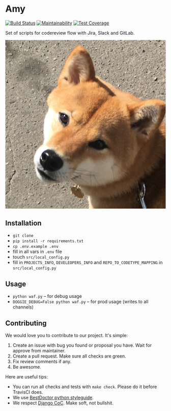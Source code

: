 # Amy

[![Build Status](https://travis-ci.org/best-doctor/Amy.svg?branch=master)](https://travis-ci.org/best-doctor/Amy)
[![Maintainability](https://api.codeclimate.com/v1/badges/e12619d2003e8919c256/maintainability)](https://codeclimate.com/github/best-doctor/Amy/maintainability)
[![Test Coverage](https://api.codeclimate.com/v1/badges/e12619d2003e8919c256/test_coverage)](https://codeclimate.com/github/best-doctor/Amy/test_coverage)

Set of scripts for codereview flow with Jira, Slack and GitLab.

![Amy](https://raw.githubusercontent.com/best-doctor/Amy/master/docs_imgs/amy.jpg)

## Installation

- `git clone`
- `pip install -r requirements.txt`
- `cp .env.example .env`
- fill in all vars in `.env` file
- touch `src/local_config.py`
- fill in `PROJECTS_INFO`, `DEVELEOPERS_INFO`
  and `REPO_TO_CODETYPE_MAPPING` in `src/local_config.py`

## Usage

- `python waf.py` – for debug usage
- `DOGGIE_DEBUG=False python waf.py` – for prod usage (writes to all channels)

## Contributing

We would love you to contribute to our project. It's simple:

1. Create an issue with bug you found or proposal you have.
   Wait for approve from maintainer.
1. Create a pull request. Make sure all checks are green.
1. Fix review comments if any.
1. Be awesome.

Here are useful tips:

- You can run all checks and tests with `make check`.
  Please do it before TravisCI does.
- We use [BestDoctor python styleguide](https://github.com/best-doctor/guides/blob/master/guides/en/python_styleguide.md).
- We respect [Django CoC](https://www.djangoproject.com/conduct/).
  Make soft, not bullshit.
